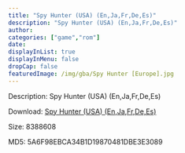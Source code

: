 ```yaml
---
title: "Spy Hunter (USA) (En,Ja,Fr,De,Es)"
description: "Spy Hunter (USA) (En,Ja,Fr,De,Es)"
author: 
categories: ["game","rom"]
date: 
displayInList: true
displayInMenu: false
dropCap: false
featuredImage: /img/gba/Spy Hunter [Europe].jpg
---
```


Description: Spy Hunter (USA) (En,Ja,Fr,De,Es)

Download: <a style="text-decoration:underline;" href="https://mega.nz/#!eTBEzYyQ!kSdt5Ou8--4E_ep5C-I4HcCGsa9D6jguqGHd1px6g_0" target = "_blank" rel = "nofollow" > Spy Hunter (USA) (En,Ja,Fr,De,Es)</a>

Size: 8388608

MD5: 5A6F98EBCA34B1D19870481DBE3E3089

